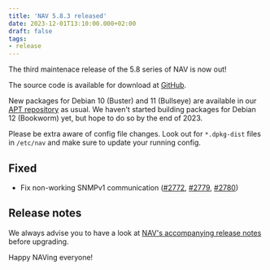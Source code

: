 ```yaml
---
title: 'NAV 5.8.3 released'
date: 2023-12-01T13:10:00.000+02:00
draft: false
tags:
- release
---
```


The third maintenace release of the 5.8 series of NAV is now out!

The source code is available for download at [GitHub](https://github.com/UNINETT/nav/releases).

New packages for Debian 10 (Buster) and 11 (Bullseye) are available in our [APT
repository](https://nav.uninett.no/install-instructions/#debian) as usual.  We
haven't started building packages for Debian 12 (Bookworm) yet, but hope to do
so by the end of 2023.

Please be extra aware of config file changes. Look out for `*.dpkg-dist` files
in `/etc/nav` and make sure to update your running config.

## Fixed

- Fix non-working SNMPv1 communication ([#2772](https://github.com/Uninett/nav/issues/2772), [#2779](https://github.com/Uninett/nav/issues/2779), [#2780](https://github.com/Uninett/nav/pull/2780))


## Release notes

We always advise you to have a look at [NAV's accompanying release notes](https://nav.readthedocs.io/en/latest/release-notes.html#nav-5-8) before upgrading.

Happy NAVing everyone!

